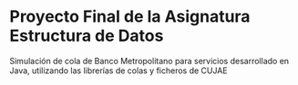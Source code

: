 # Proyecto Final de la Asignatura Estructura de Datos 

Simulación de cola de Banco Metropolitano para servicios desarrollado en Java, utilizando las librerías de colas y ficheros de CUJAE
